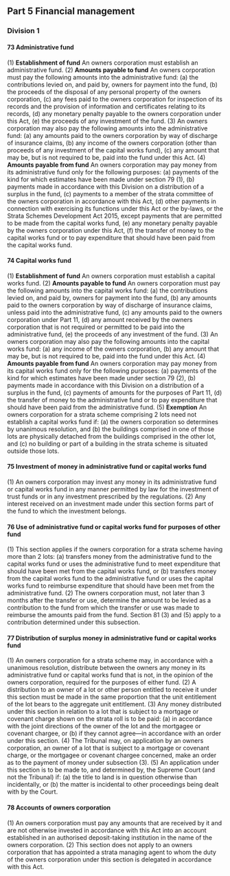 ## Part 5 Financial management
### Division 1

#### 73 Administrative fund

(1) **Establishment of fund**
An owners corporation must establish an administrative fund.
(2) **Amounts payable to fund**
An owners corporation must pay the following amounts into the administrative fund:
  (a)  the contributions levied on, and paid by, owners for payment into the fund,
  (b)  the proceeds of the disposal of any personal property of the owners corporation,
  (c)  any fees paid to the owners corporation for inspection of its records and the provision of information and certificates relating to its records,
  (d)  any monetary penalty payable to the owners corporation under this Act,
  (e)  the proceeds of any investment of the fund.
(3)  An owners corporation may also pay the following amounts into the administrative fund:
  (a) any amounts paid to the owners corporation by way of discharge of insurance claims,
  (b) any income of the owners corporation (other than proceeds of any investment of the capital works fund),
  (c)  any amount that may be, but is not required to be, paid into the fund under this Act.
(4) **Amounts payable from fund**
An owners corporation may pay money from its administrative fund only for the following purposes:
  (a) payments of the kind for which estimates have been made under section 79 (1),
  (b) payments made in accordance with this Division on a distribution of a surplus in the fund,
  (c) payments to a member of the strata committee of the owners corporation in accordance with this Act,
  (d) other payments in connection with exercising its functions under this Act or the by-laws, or the Strata Schemes Development Act 2015, except payments that are permitted to be made from the capital works fund,
  (e) any monetary penalty payable by the owners corporation under this Act,
  (f) the transfer of money to the capital works fund or to pay expenditure that should have been paid from the capital works fund.

#### 74 Capital works fund

(1) **Establishment of fund**
An owners corporation must establish a capital works fund.
(2) **Amounts payable to fund**
An owners corporation must pay the following amounts into the capital works fund:
  (a)  the contributions levied on, and paid by, owners for payment into the fund,
  (b)  any amounts paid to the owners corporation by way of discharge of insurance claims, unless paid into the administrative fund,
  (c)  any amounts paid to the owners corporation under Part 11,
  (d)  any amount received by the owners corporation that is not required or permitted to be paid into the administrative fund,
  (e)  the proceeds of any investment of the fund.
(3)  An owners corporation may also pay the following amounts into the capital works fund:
  (a)  any income of the owners corporation,
  (b)  any amount that may be, but is not required to be, paid into the fund under this Act.
(4) **Amounts payable from fund**
An owners corporation may pay money from its capital works fund only for the following purposes:
  (a)  payments of the kind for which estimates have been made under section 79 (2),
  (b)  payments made in accordance with this Division on a distribution of a surplus in the fund,
  (c)  payments of amounts for the purposes of Part 11,
  (d)  the transfer of money to the administrative fund or to pay expenditure that should have been paid from the administrative fund.
(5) **Exemption**
An owners corporation for a strata scheme comprising 2 lots need not establish a capital works fund if:
  (a)  the owners corporation so determines by unanimous resolution, and
  (b)  the buildings comprised in one of those lots are physically detached from the buildings comprised in the other lot, and
  (c)  no building or part of a building in the strata scheme is situated outside those lots.

#### 75 Investment of money in administrative fund or capital works fund

(1)  An owners corporation may invest any money in its administrative fund or capital works fund in any manner permitted by law for the investment of trust funds or in any investment prescribed by the regulations.
(2)  Any interest received on an investment made under this section forms part of the fund to which the investment belongs.

#### 76 Use of administrative fund or capital works fund for purposes of other fund

(1)  This section applies if the owners corporation for a strata scheme having more than 2 lots:
  (a)  transfers money from the administrative fund to the capital works fund or uses the administrative fund to meet expenditure that should have been met from the capital works fund, or
  (b)  transfers money from the capital works fund to the administrative fund or uses the capital works fund to reimburse expenditure that should have been met from the administrative fund.
(2)  The owners corporation must, not later than 3 months after the transfer or use, determine the amount to be levied as a contribution to the fund from which the transfer or use was made to reimburse the amounts paid from the fund. Section 81 (3) and (5) apply to a contribution determined under this subsection.

#### 77 Distribution of surplus money in administrative fund or capital works fund

(1)  An owners corporation for a strata scheme may, in accordance with a unanimous resolution, distribute between the owners any money in its administrative fund or capital works fund that is not, in the opinion of the owners corporation, required for the purposes of either fund.
(2)  A distribution to an owner of a lot or other person entitled to receive it under this section must be made in the same proportion that the unit entitlement of the lot bears to the aggregate unit entitlement.
(3)  Any money distributed under this section in relation to a lot that is subject to a mortgage or covenant charge shown on the strata roll is to be paid:
  (a)  in accordance with the joint directions of the owner of the lot and the mortgagee or covenant chargee, or
  (b)  if they cannot agree—in accordance with an order under this section.
(4)  The Tribunal may, on application by an owners corporation, an owner of a lot that is subject to a mortgage or covenant charge, or the mortgagee or covenant chargee concerned, make an order as to the payment of money under subsection (3).
(5)  An application under this section is to be made to, and determined by, the Supreme Court (and not the Tribunal) if:
  (a)  the title to land is in question otherwise than incidentally, or
  (b)  the matter is incidental to other proceedings being dealt with by the Court.

#### 78 Accounts of owners corporation

(1)  An owners corporation must pay any amounts that are received by it and are not otherwise invested in accordance with this Act into an account established in an authorised deposit-taking institution in the name of the owners corporation.
(2)  This section does not apply to an owners corporation that has appointed a strata managing agent to whom the duty of the owners corporation under this section is delegated in accordance with this Act.
